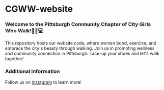 # CGWW-website

### Welcome to the Pittsburgh Community Chapter of City Girls Who Walk!🚶‍♀️💻

This repository hosts our website code, where women bond, exercise, and embrace the city's beauty through walking. Join us in promoting wellness and community connection in Pittsburgh. Lace-up your shoes and let's walk together!

### Additional Information

Follow us on [Instagram](https://www.instagram.com/citygirlswhowalkpgh) to learn more!

